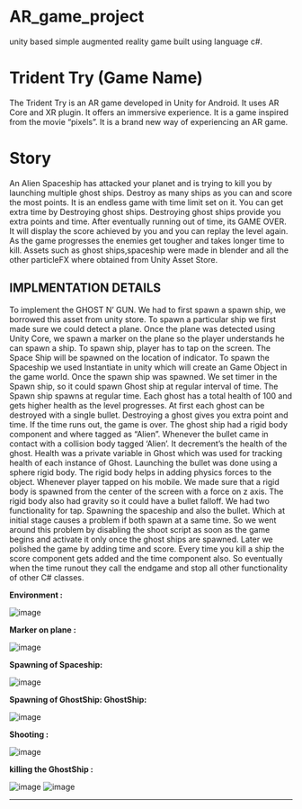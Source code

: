 # AR_game_project
unity based simple augmented reality game built using  language c#.

# Trident Try (Game Name)

The Trident Try is an AR game developed in Unity for Android. It uses AR
Core and XR plugin. It offers an immersive experience. It is a game inspired
from the movie “pixels”. It is a brand new way of experiencing an AR game.

# Story

An Alien Spaceship has attacked your planet and is trying to kill you by
launching multiple ghost ships. Destroy as many ships as you can and score
the most points. It is an endless game with time limit set on it. You can get
extra time by Destroying ghost ships.
Destroying ghost ships provide you extra points and time. After
eventually running out of time, its GAME OVER. It will display the score
achieved by you and you can replay the level again. As the game progresses
the enemies get tougher and takes longer time to kill. Assets such as ghost
ships,spaceship were made in blender and all the other particleFX where
obtained from Unity Asset Store.

## IMPLMENTATION DETAILS

To implement the GHOST N’ GUN. We had to first spawn a spawn ship, we
borrowed this asset from unity store. To spawn a particular ship we first made
sure we could detect a plane. Once the plane was detected using Unity Core,
we spawn a marker on the plane so the player understands he can spawn a
ship.
To spawn ship, player has to tap on the screen. The Space Ship will be spawned
on the location of indicator. To spawn the Spaceship we used Instantiate in
unity which will create an Game Object in the game world. Once the spawn
ship was spawned.
We set timer in the Spawn ship, so it could spawn Ghost ship at regular
interval of time. The Spawn ship spawns at regular time. Each ghost has a total
health of 100 and gets higher health as the level progresses. At first each ghost
can be destroyed with a single bullet. Destroying a ghost gives you extra point
and time. If the time runs out, the game is over.
The ghost ship had a rigid body component and where tagged as “Alien”.
Whenever the bullet came in contact with a collision body tagged ‘Alien’. It
decrement’s the health of the ghost. Health was a private variable in Ghost
which was used for tracking health of each instance of Ghost.
Launching the bullet was done using a sphere rigid body. The rigid body helps
in adding physics forces to the object. Whenever player tapped on his mobile.
We made sure that a rigid body is spawned from the center of the screen with
a force on z axis. The rigid body also had gravity so it could have a bullet falloff.
We had two functionality for tap. Spawning the spaceship and also the bullet.
Which at initial stage causes a problem if both spawn at a same time. So we
went around this problem by disabling the shoot script as soon as the game
begins and activate it only once the ghost ships are spawned.
Later we polished the game by adding time and score. Every time you kill a
ship the score component gets added and the time component also. So
eventually when the time runout they call the endgame and stop all other
functionality of other C# classes.

**Environment :**

![image](https://user-images.githubusercontent.com/89335295/210380340-0b2e21b2-aa38-41fb-922c-dc05a61ab9d4.png)

**Marker on plane :**

![image](https://user-images.githubusercontent.com/89335295/210380483-35d5f721-b1b2-4f09-8db6-be36854d431b.png)

**Spawning of Spaceship:**

![image](https://user-images.githubusercontent.com/89335295/210380526-d1c00713-8718-4219-8a70-aabfb494a7d7.png)

**Spawning of GhostShip: GhostShip:**

![image](https://user-images.githubusercontent.com/89335295/210380638-50266a4e-e1a8-4e29-83eb-1a4669b17f20.png)

**Shooting :**

![image](https://user-images.githubusercontent.com/89335295/210380697-098e2ec6-81a1-461a-8684-984a94932257.png)

**killing the GhostShip :**

![image](https://user-images.githubusercontent.com/89335295/210380790-43f5507f-354f-4d53-bff1-e341e2fe5194.png)
![image](https://user-images.githubusercontent.com/89335295/210380804-ac742e7d-d493-4341-a9db-eeb30c1d3fda.png)




****
